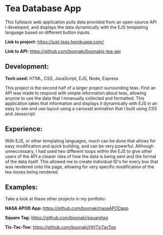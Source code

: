 # Tea Database App
This fullstack web application pulls data provided from an open-source API I developed, and displays the data dynamically with the EJS templating language based on different button inputs.

**Link to project:** https://just-teas.herokuapp.com/

**Link to API:** https://github.com/boonaki/boonakis-tea-api

<!-- ![alt tag](http://placecorgi.com/1200/650) -->

## Development:

**Tech used:** HTML, CSS, JavaScript, EJS, Node, Express

This project is the second half of a larger project surrounding teas. First an API was made to respond with simple information about teas, allowing anyone to use the data that I mnanually collected and formatted. This application takes that information and displays it dynamically with EJS in an easy to see and use layout using a carousel animation that I built using CSS and Javascript.

## Experience:
With EJS, or other templating languages, much can be done that allows for easy modification and quick building, and can be very powerful. Although unneccessary, I had used two different loops within the EJS to give other users of the API a clearer idea of how the data is being sent and the format of the data itself. This allowed me to create individual ID's for every box that was rendered onto the page, allowing for very specific modification of the tea-boxes being rendered.

## Examples:
Take a look at these other projects in my portfolio:

**NASA APOD App:** https://github.com/boonaki/nasaAPODapp

**Square Tag:** https://github.com/boonaki/squaretag

**Tic-Tac-Toe:** https://github.com/boonaki/HHTicTacToe

